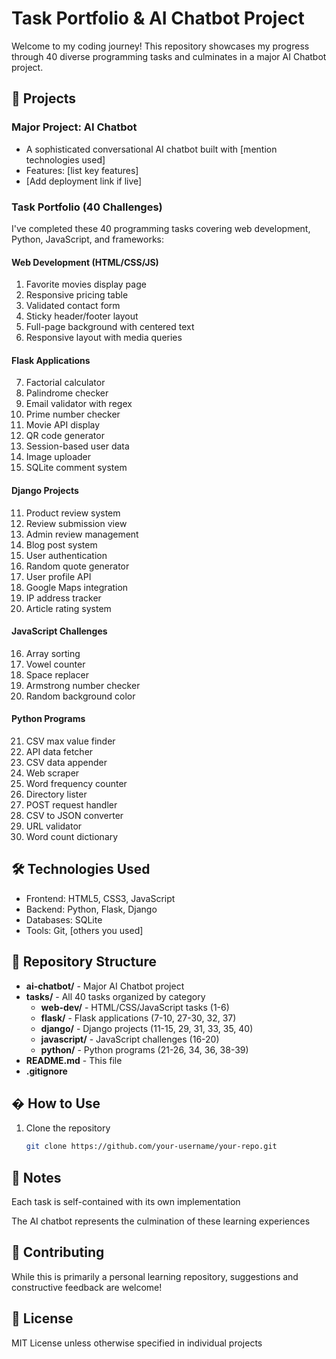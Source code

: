 # Task Portfolio & AI Chatbot Project

Welcome to my coding journey! This repository showcases my progress through 40 diverse programming tasks and culminates in a major AI Chatbot project.

## 🚀 Projects

### Major Project: AI Chatbot
- A sophisticated conversational AI chatbot built with [mention technologies used]
- Features: [list key features]
- [Add deployment link if live]

### Task Portfolio (40 Challenges)
I've completed these 40 programming tasks covering web development, Python, JavaScript, and frameworks:

#### Web Development (HTML/CSS/JS)
1. Favorite movies display page
2. Responsive pricing table
3. Validated contact form
4. Sticky header/footer layout
5. Full-page background with centered text
6. Responsive layout with media queries

#### Flask Applications
7. Factorial calculator
8. Palindrome checker
9. Email validator with regex
10. Prime number checker
27. Movie API display
28. QR code generator
30. Session-based user data
32. Image uploader
37. SQLite comment system

#### Django Projects
11. Product review system
12. Review submission view
13. Admin review management
14. Blog post system
15. User authentication
29. Random quote generator
31. User profile API
33. Google Maps integration
35. IP address tracker
40. Article rating system

#### JavaScript Challenges
16. Array sorting
17. Vowel counter
18. Space replacer
19. Armstrong number checker
20. Random background color

#### Python Programs
21. CSV max value finder
22. API data fetcher
23. CSV data appender
24. Web scraper
25. Word frequency counter
26. Directory lister
34. POST request handler
36. CSV to JSON converter
38. URL validator
39. Word count dictionary

## 🛠 Technologies Used
- Frontend: HTML5, CSS3, JavaScript
- Backend: Python, Flask, Django
- Databases: SQLite
- Tools: Git, [others you used]

## 📂 Repository Structure

- **ai-chatbot/** - Major AI Chatbot project
- **tasks/** - All 40 tasks organized by category
  - **web-dev/** - HTML/CSS/JavaScript tasks (1-6)
  - **flask/** - Flask applications (7-10, 27-30, 32, 37)
  - **django/** - Django projects (11-15, 29, 31, 33, 35, 40)
  - **javascript/** - JavaScript challenges (16-20)
  - **python/** - Python programs (21-26, 34, 36, 38-39)
- **README.md** - This file
- **.gitignore**


## � How to Use
1. Clone the repository
   ```bash
   git clone https://github.com/your-username/your-repo.git

## 📝 Notes
Each task is self-contained with its own implementation

The AI chatbot represents the culmination of these learning experiences

## 🤝 Contributing
While this is primarily a personal learning repository, suggestions and constructive feedback are welcome!

## 📜 License
MIT License unless otherwise specified in individual projects
